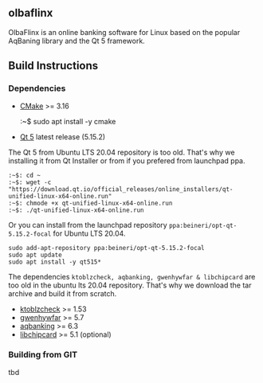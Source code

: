 ## olbaflinx

OlbaFlinx is an online banking software for Linux based on the popular AqBaning library and the Qt 5 framework.

## Build Instructions
### Dependencies

- [CMake](https://cmake.org/download/) >= 3.16


    :~$ sudo apt install -y cmake 

- [Qt 5](https://www.qt.io/download-qt-installer) latest release (5.15.2)

The Qt 5 from Ubuntu LTS 20.04 repository is too old. That's why we installing it from  Qt Installer or from if you prefered from launchpad ppa.


    :~$: cd ~
    :~$: wget -c "https://download.qt.io/official_releases/online_installers/qt-unified-linux-x64-online.run"    
    :~$: chmode +x qt-unified-linux-x64-online.run
    :~$: ./qt-unified-linux-x64-online.run

Or you can install from the launchpad repository `ppa:beineri/opt-qt-5.15.2-focal` for Ubuntu LTS 20.04.


    sudo add-apt-repository ppa:beineri/opt-qt-5.15.2-focal
    sudo apt update
    sudo apt install -y qt515* 

The dependencies `ktoblzcheck, aqbanking, gwenhywfar & libchipcard` are too old in the ubuntu lts 20.04 repository.
That's why we download the tar archive and build it from scratch.

- [ktoblzcheck](https://sourceforge.net/projects/ktoblzcheck/files/) >= 1.53
- [gwenhywfar](https://www.aquamaniac.de/rdm/projects/gwenhywfar/files) >= 5.7
- [aqbanking](https://www.aquamaniac.de/rdm/projects/aqbanking/files) >= 6.3
- [libchipcard](https://www.aquamaniac.de/rdm/projects/libchipcard/files) >= 5.1 (optional)

### Building from GIT
tbd
